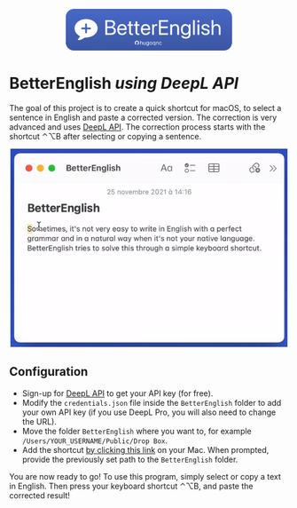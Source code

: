<p align="center">
  <img width="300" height="75" src="Resources/logo.png">
</p>

# BetterEnglish *using DeepL API*

The goal of this project is to create a quick shortcut for macOS, to select a sentence in English and paste a corrected version.
The correction is very advanced and uses [DeepL API](https://www.deepl.com/docs-api/). The correction process starts with the shortcut ⌃⌥B after selecting or copying a sentence.

<p align="center">
  <img width="500" src="Resources/demo.gif">
</p>

## Configuration
* Sign-up for [DeepL API](https://www.deepl.com/docs-api/) to get your API key (for free).
* Modify the `credentials.json` file inside the `BetterEnglish` folder to add your own API key (if you use DeepL Pro, you will also need to change the URL).
* Move the folder `BetterEnglish` where you want to, for example `/Users/YOUR_USERNAME/Public/Drop Box`.
* Add the shortcut [by clicking this link](https://www.icloud.com/shortcuts/d69408715bf748b1839a3727a1772aa1) on your Mac. When prompted, provide the previously set path to the `BetterEnglish` folder.

You are now ready to go! To use this program, simply select or copy a text in English. Then press your keyboard shortcut ⌃⌥B, and paste the corrected result!
